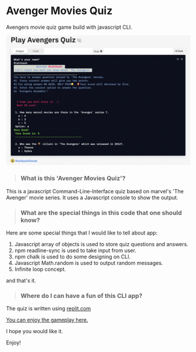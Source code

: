 # **Avenger Movies Quiz**
Avengers movie quiz game build with javascript CLI.

![LCO Mascot](head.png)

>### What is this 'Avenger Movies Quiz'?
This is a javascript Command-Line-Interface quiz based on marvel's 'The Avenger' movie series. It uses a Javascript console to show the output.

>### What are the special things in this code that one should know?
Here are some special things that I would like to tell about app:

1. Javascript array of objects is used to store quiz questions and answers.
2. npm readline-sync is used to take input from user.
3. npm chalk is used to do some designing on CLI.
4. Javascript Math.random is used to output random messages.
5. Infinite loop concept.

and that's it.

>### Where do I can have a fun of this CLI app?
The quiz is written using [replit.com](https://replit.com)

[You can enjoy the gameplay here.](https://replit.com/@RishikeshShinde/Play-Avengers-Quiz#index.js?embed=1&output=1"LCO")

I hope you would like it.

Enjoy!